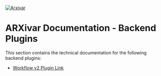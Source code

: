 [![Arxivar](http://www.arxivar.it/download/resources/loghi/Logo-ARXivar_orizzontale-nero.png)](http://www.arxivar.it/)

# ARXivar Documentation - Backend Plugins

This section contains the technical documentation for the following backend plugins:

- [Workflow v2 Plugin Link](workflow-v2-plugin-link/index.md)
